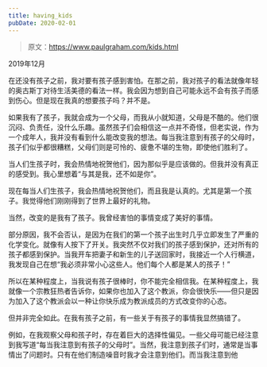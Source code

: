 ```yaml
---
title: having_kids
pubDate: 2020-02-01
---
```


> 原文：https://www.paulgraham.com/kids.html 

            
2019年12月

在还没有孩子之前，我对要有孩子感到害怕。在那之前，我对孩子的看法就像年轻的奥古斯丁对待生活美德的看法一样。我会因为想到自己可能永远不会有孩子而感到伤心。但是现在我真的想要孩子吗？并不是。

如果我有了孩子，我就会成为一个父母，而我从小就知道，父母是不酷的。他们很沉闷、负责任，没什么乐趣。虽然孩子们会相信这一点并不奇怪，但老实说，作为一个成年人，我并没有看到什么能改变我的想法。每当我注意到有孩子的父母时，孩子们似乎都很糟糕，父母们则是可怜的、疲惫不堪的生物，即使他们胜利了。

当人们生孩子时，我会热情地祝贺他们，因为那似乎是应该做的。但我并没有真正的感受到。我心里想着“与其是我，还不如是你”。

现在每当人们生孩子，我会热情地祝贺他们，而且我是认真的。尤其是第一个孩子。我觉得他们刚刚得到了世界上最好的礼物。

当然，改变的是我有了孩子。我曾经害怕的事情变成了美好的事情。

部分原因，我不会否认，是因为在我们的第一个孩子出生时几乎立即发生了严重的化学变化。就像有人按下了开关。我突然不仅对我们的孩子感到保护，还对所有的孩子都感到保护。当我开车把妻子和新生的儿子送回家时，我接近一个人行横道，我发现自己在想“我必须非常小心这些人。他们每个人都是某人的孩子！”

所以在某种程度上，当我说有孩子很棒时，你不能完全相信我。在某种程度上，我就像一个宗教狂热者告诉你，如果你也加入了这个教派，你会很快乐——但只是因为加入了这个教派会以一种让你快乐成为教派成员的方式改变你的心态。

但并非完全如此。在我有孩子之前，有一些关于有孩子的事情我显然搞错了。

例如，在我观察父母和孩子时，存在着巨大的选择性偏见。一些父母可能已经注意到我写道“每当我注意到有孩子的父母时”。当然，我注意到孩子们时，通常是当事情出了问题时。只有在他们制造噪音时我才会注意到他们。而当我注意到他